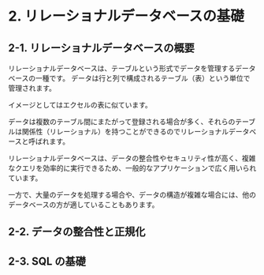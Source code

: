 # 2. リレーショナルデータベースの基礎

## 2-1. リレーショナルデータベースの概要

リレーショナルデータベースは、テーブルという形式でデータを管理するデータベースの一種です。
データは行と列で構成されるテーブル（表）という単位で管理されます。

イメージとしてはエクセルの表に似ています。

データは複数のテーブル間にまたがって登録される場合が多く、それらのテーブルは関係性（リレーショナル）を持つことができるのでリレーショナルデータベースと呼ばれます。

リレーショナルデータベースは、データの整合性やセキュリティ性が高く、複雑なクエリを効率的に実行できるため、一般的なアプリケーションで広く用いられています。

一方で、大量のデータを処理する場合や、データの構造が複雑な場合には、他のデータベースの方が適していることもあります。

## 2-2. データの整合性と正規化

## 2-3. SQL の基礎
